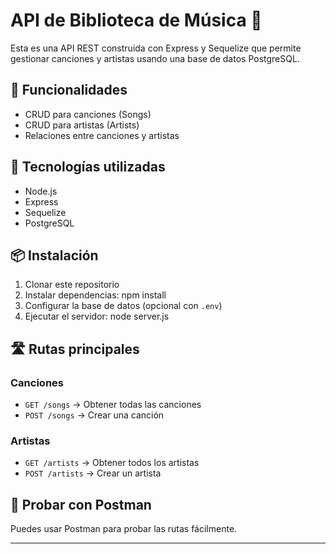 # API de Biblioteca de Música 🎵

Esta es una API REST construida con Express y Sequelize que permite gestionar canciones y artistas usando una base de datos PostgreSQL.

## 🚀 Funcionalidades

- CRUD para canciones (Songs)
- CRUD para artistas (Artists)
- Relaciones entre canciones y artistas

## 🧰 Tecnologías utilizadas

- Node.js
- Express
- Sequelize
- PostgreSQL

## 📦 Instalación

1. Clonar este repositorio
2. Instalar dependencias: npm install
3. Configurar la base de datos (opcional con `.env`)
4. Ejecutar el servidor: node server.js

## 🛣 Rutas principales

### Canciones

- `GET /songs` → Obtener todas las canciones
- `POST /songs` → Crear una canción

### Artistas

- `GET /artists` → Obtener todos los artistas
- `POST /artists` → Crear un artista

## 🧪 Probar con Postman

Puedes usar Postman para probar las rutas fácilmente.

---



